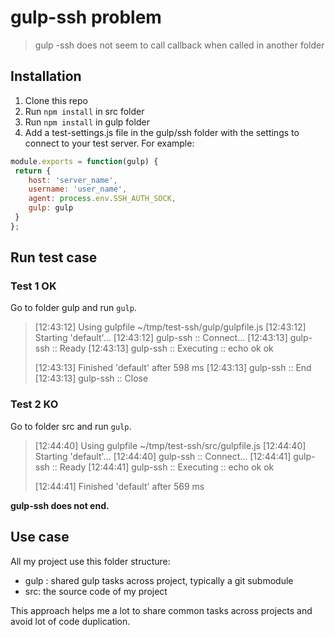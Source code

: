 # gulp-ssh problem

>  gulp -ssh does not seem to call callback when called in another folder

## Installation

1. Clone this repo
2. Run `npm install` in src folder
3. Run `npm install` in gulp folder
4. Add a test-settings.js file in the gulp/ssh folder with the settings to connect to your test server. For example:

```javascript
module.exports = function(gulp) {
 return { 
    host: 'server_name',
    username: 'user_name',
    agent: process.env.SSH_AUTH_SOCK,
    gulp: gulp
 }
};
```

## Run test case

### Test 1 OK

Go to folder gulp and run `gulp`. 

> [12:43:12] Using gulpfile ~/tmp/test-ssh/gulp/gulpfile.js
> [12:43:12] Starting 'default'...
> [12:43:12] gulp-ssh :: Connect...
> [12:43:13] gulp-ssh :: Ready
> [12:43:13] gulp-ssh :: Executing :: echo ok
> ok
>
> [12:43:13] Finished 'default' after 598 ms
> [12:43:13] gulp-ssh :: End
> [12:43:13] gulp-ssh :: Close

### Test 2 KO

Go to folder src and run `gulp`.

> [12:44:40] Using gulpfile ~/tmp/test-ssh/src/gulpfile.js
> [12:44:40] Starting 'default'...
> [12:44:40] gulp-ssh :: Connect...
> [12:44:41] gulp-ssh :: Ready
> [12:44:41] gulp-ssh :: Executing :: echo ok
> ok
>
> [12:44:41] Finished 'default' after 569 ms

**gulp-ssh does not end.**

## Use case

All my project use this folder structure:

- gulp : shared gulp tasks across project, typically a git submodule
- src: the source code of my project

This approach helps me a lot to share common tasks across projects and avoid lot of code duplication.